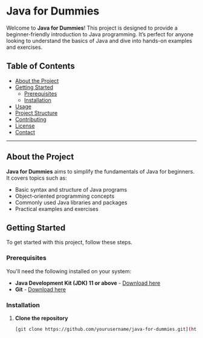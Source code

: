 # Java for Dummies

Welcome to **Java for Dummies**! This project is designed to provide a beginner-friendly introduction to Java programming. It’s perfect for anyone looking to understand the basics of Java and dive into hands-on examples and exercises.

## Table of Contents

- [About the Project](#about-the-project)
- [Getting Started](#getting-started)
  - [Prerequisites](#prerequisites)
  - [Installation](#installation)
- [Usage](#usage)
- [Project Structure](#project-structure)
- [Contributing](#contributing)
- [License](#license)
- [Contact](#contact)

---

## About the Project

**Java for Dummies** aims to simplify the fundamentals of Java for beginners. It covers topics such as:
- Basic syntax and structure of Java programs
- Object-oriented programming concepts
- Commonly used Java libraries and packages
- Practical examples and exercises

## Getting Started

To get started with this project, follow these steps.

### Prerequisites

You'll need the following installed on your system:
- **Java Development Kit (JDK) 11 or above** - [Download here](https://www.oracle.com/java/technologies/javase-downloads.html)
- **Git** - [Download here](https://git-scm.com/)

### Installation

1. **Clone the repository**  
   ```bash
   [git clone https://github.com/yourusername/java-for-dummies.git](https://github.com/ittani/Java17_course.git)
